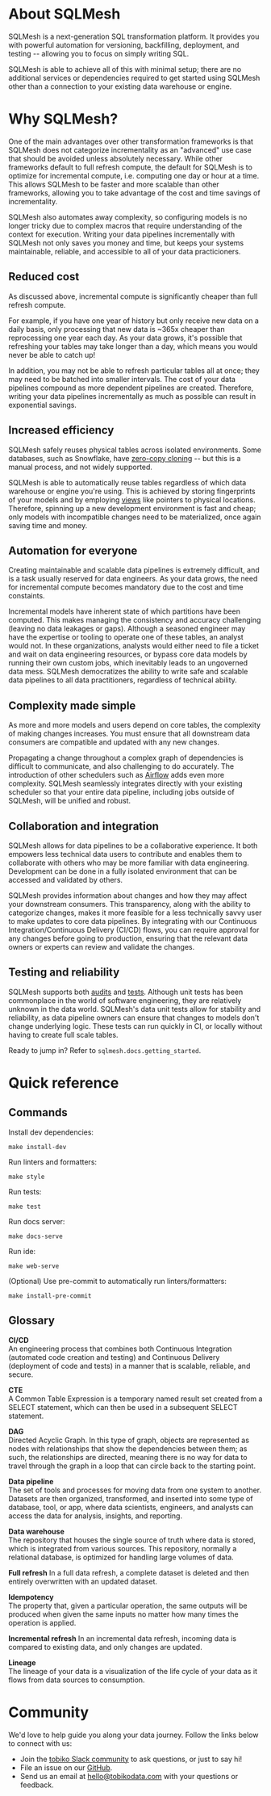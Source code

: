 # About SQLMesh
SQLMesh is a next-generation SQL transformation platform. It provides you with powerful automation for versioning, backfilling, deployment, and testing -- allowing you to focus on simply writing SQL. 

SQLMesh is able to achieve all of this with minimal setup; there are no additional services or dependencies required to get started using SQLMesh other than a connection to your existing data warehouse or engine.

# Why SQLMesh?

One of the main advantages over other transformation frameworks is that SQLMesh does not categorize incrementality as an "advanced" use case that should be avoided unless absolutely necessary. While other  frameworks default to full refresh compute, the default for SQLMesh is to optimize for incremental compute, i.e. computing one day or hour at a time. This allows SQLMesh to be faster and more scalable than other frameworks, allowing you to take advantage of the cost and time savings of incrementality. 

SQLMesh also automates away complexity, so configuring models is no longer tricky due to complex macros that require understanding of the context for execution. Writing your data pipelines incrementally with SQLMesh not only saves you money and time, but keeps your systems maintainable, reliable, and accessible to all of your data practicioners.

## Reduced cost
As discussed above, incremental compute is significantly cheaper than full refresh compute. 

For example, if you have one year of history but only receive new data on a daily basis, only processing that new data is ~365x cheaper than reprocessing one year each day. As your data grows, it's possible that refreshing your tables may take longer than a day, which means you would never be able to catch up!

In addition, you may not be able to refresh particular tables all at once; they may need to be batched into smaller intervals. The cost of your data pipelines compound as more dependent pipelines are created. Therefore, writing your data pipelines incrementally as much as possible can result in exponential savings.

## Increased efficiency
SQLMesh safely reuses physical tables across isolated environments. Some databases, such as Snowflake, have [zero-copy cloning](https://docs.snowflake.com/en/user-guide/tables-storage-considerations.html#label-cloning-tables) -- but this is a manual process, and not widely supported. 

SQLMesh is able to automatically reuse tables regardless of which data warehouse or engine you're using. This is achieved by storing fingerprints of your models and by employing [views](https://en.wikipedia.org/wiki/View_(SQL)) like pointers to physical locations. Therefore, spinning up a new development environment is fast and cheap; only models with incompatible changes need to be materialized, once again saving time and money.

## Automation for everyone
Creating maintainable and scalable data pipelines is extremely difficult, and is a task usually reserved for data engineers. As your data grows, the need for incremental compute becomes mandatory due to the cost and time constaints. 

Incremental models have inherent state of which partitions have been computed. This makes managing the consistency and accuracy challenging (leaving no data leakages or gaps). Although a seasoned engineer may have the expertise or tooling to operate one of these tables, an analyst would not. In these organizations, analysts would either need to file a ticket and wait on data engineering resources, or bypass core data models by running their own custom jobs, which inevitably leads to an ungoverned data mess. SQLMesh democratizes the ability to write safe and scalable data pipelines to all data practitioners, regardless of technical ability.

## Complexity made simple
As more and more models and users depend on core tables, the complexity of making changes increases. You must ensure that all downstream data consumers are compatible and updated with any new changes. 

Propagating a change throughout a complex graph of dependencies is difficult to communicate, and also challenging to do accurately. The introduction of other schedulers such as [Airflow](https://airflow.apache.org/) adds even more complexity. SQLMesh seamlessly integrates directly with your existing scheduler so that your entire data pipeline, including jobs outside of SQLMesh, will be unified and robust.

## Collaboration and integration
SQLMesh allows for data pipelines to be a collaborative experience. It both empowers less technical data users to contribute and enables them to collaborate with others who may be more familiar with data engineering. Development can be done in a fully isolated environment that can be accessed and validated by others. 

SQLMesh provides information about changes and how they may affect your downstream consumers. This transparency, along with the ability to categorize changes, makes it more feasible for a less technically savvy user to make updates to core data pipelines. By integrating with our Continuous Integration/Continuous Delivery (CI/CD) flows, you can require approval for any changes before going to production, ensuring that the relevant data owners or experts can review and validate the changes.

## Testing and reliability
SQLMesh supports both [audits](#audits) and [tests](#tests). Although unit tests has been commonplace in the world of software engineering, they are relatively unknown in the data world. SQLMesh's data unit tests allow for stability and reliability, as data pipeline owners can ensure that changes to models don't change underlying logic. These tests can run quickly in CI, or locally without having to create full scale tables.

Ready to jump in? Refer to `sqlmesh.docs.getting_started`.

# Quick reference

## Commands

Install dev dependencies:
```
make install-dev
```
Run linters and formatters:
```
make style
```
Run tests:
```
make test
```
Run docs server:
```
make docs-serve
```
Run ide:
```
make web-serve
```
(Optional) Use pre-commit to automatically run linters/formatters:
```
make install-pre-commit
```
## Glossary

**CI/CD**
<br>
An engineering process that combines both Continuous Integration (automated code creation and testing) and Continuous Delivery (deployment of code and tests) in a manner that is scalable, reliable, and secure.

**CTE**
<br>
A Common Table Expression is a temporary named result set created from a SELECT statement, which can then be used in a subsequent SELECT statement.

**DAG**
<br>
Directed Acyclic Graph. In this type of graph, objects are represented as nodes with relationships that show the dependencies between them; as such, the relationships are directed, meaning there is no way for data to travel through the graph in a loop that can circle back to the starting point.

**Data pipeline**
<br>
The set of tools and processes for moving data from one system to another. Datasets are then organized, transformed, and inserted into some type of database, tool, or app, where data scientists, engineers, and analysts can access the data for analysis, insights, and reporting.

**Data warehouse**
<br>
The repository that houses the single source of truth where data is stored, which is integrated from various sources. This repository, normally a relational database, is optimized for handling large volumes of data.

**Full refresh**
In a full data refresh, a complete dataset is deleted and then entirely overwritten with an updated dataset.
<br>

**Idempotency**
<br>
The property that, given a particular operation, the same outputs will be produced when given the same inputs no matter how many times the operation is applied.

**Incremental refresh**
In an incremental data refresh, incoming data is compared to existing data, and only changes are updated.
<br>

**Lineage**
<br>
The lineage of your data is a visualization of the life cycle of your data as it flows from data sources to consumption.

# Community

We'd love to help guide you along your data journey. Follow the links below to connect with us:

* Join the [tobiko Slack community](https://join.slack.com/t/tobiko-data/shared_invite/zt-1je7o3xhd-C7~GuZTj0a8xz_uQbTJjHg) to ask questions, or just to say hi!
* File an issue on our [GitHub](https://github.com/TobikoData/sqlmesh/issues/new).
* Send us an email at [hello@tobikodata.com](hello@tobikodata.com) with your questions or feedback.

<br>
